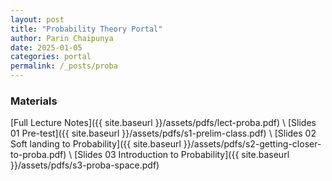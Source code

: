 ```yaml
---
layout: post
title: "Probability Theory Portal"
author: Parin Chaipunya
date: 2025-01-05
categories: portal
permalink: /_posts/proba
---
```


<!-- Google tag (gtag.js) -->
<script async src="https://www.googletagmanager.com/gtag/js?id=G-YDJ2EH8F91"></script>
<script>
  window.dataLayer = window.dataLayer || [];
  function gtag(){dataLayer.push(arguments);}
  gtag('js', new Date());

  gtag('config', 'G-YDJ2EH8F91');
</script>

<!--![Linear-Transformation](/assets/images/smiley-gif-linalg.gif)-->

### Materials

[Full Lecture Notes]({{ site.baseurl }}/assets/pdfs/lect-proba.pdf) \\
[Slides 01 Pre-test]({{ site.baseurl }}/assets/pdfs/s1-prelim-class.pdf) \\
[Slides 02 Soft landing to Probability]({{ site.baseurl }}/assets/pdfs/s2-getting-closer-to-proba.pdf) \\
[Slides 03 Introduction to Probability]({{ site.baseurl }}/assets/pdfs/s3-proba-space.pdf)

